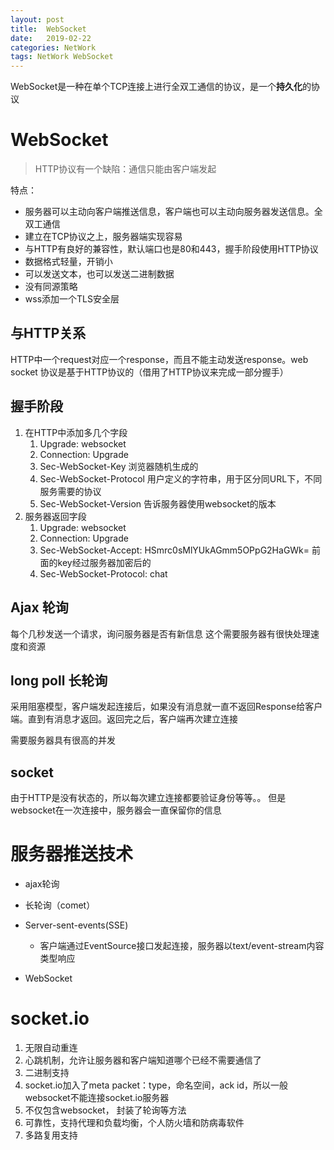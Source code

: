 ```yaml
---
layout: post
title:  WebSocket
date:   2019-02-22
categories: NetWork
tags: NetWork WebSocket
---
```


WebSocket是一种在单个TCP连接上进行全双工通信的协议，是一个**持久化**的协议

<!--more-->

# WebSocket

> HTTP协议有一个缺陷：通信只能由客户端发起

特点：

- 服务器可以主动向客户端推送信息，客户端也可以主动向服务器发送信息。全双工通信
- 建立在TCP协议之上，服务器端实现容易
- 与HTTP有良好的兼容性，默认端口也是80和443，握手阶段使用HTTP协议
- 数据格式轻量，开销小
- 可以发送文本，也可以发送二进制数据
- 没有同源策略
- wss添加一个TLS安全层

## 与HTTP关系

HTTP中一个request对应一个response，而且不能主动发送response。web socket 协议是基于HTTP协议的（借用了HTTP协议来完成一部分握手）

## 握手阶段

1. 在HTTP中添加多几个字段
   1. Upgrade: websocket
   2. Connection: Upgrade
   3. Sec-WebSocket-Key 浏览器随机生成的
   4. Sec-WebSocket-Protocol 用户定义的字符串，用于区分同URL下，不同服务需要的协议
   5. Sec-WebSocket-Version 告诉服务器使用websocket的版本
2. 服务器返回字段
   1. Upgrade: websocket
   2. Connection: Upgrade
   3. Sec-WebSocket-Accept: HSmrc0sMlYUkAGmm5OPpG2HaGWk= 前面的key经过服务器加密后的
   4. Sec-WebSocket-Protocol: chat

## Ajax 轮询

每个几秒发送一个请求，询问服务器是否有新信息
这个需要服务器有很快处理速度和资源

## long poll 长轮询

采用阻塞模型，客户端发起连接后，如果没有消息就一直不返回Response给客户端。直到有消息才返回。返回完之后，客户端再次建立连接

需要服务器具有很高的并发

## socket

由于HTTP是没有状态的，所以每次建立连接都要验证身份等等。。
但是websocket在一次连接中，服务器会一直保留你的信息

# 服务器推送技术

- ajax轮询
- 长轮询（comet）
- Server-sent-events(SSE)
  - 客户端通过EventSource接口发起连接，服务器以text/event-stream内容类型响应

- WebSocket

# socket.io

1. 无限自动重连
2. 心跳机制，允许让服务器和客户端知道哪个已经不需要通信了
3. 二进制支持
4. socket.io加入了meta packet：type，命名空间，ack id，所以一般websocket不能连接socket.io服务器
5. 不仅包含websocket， 封装了轮询等方法
6. 可靠性，支持代理和负载均衡，个人防火墙和防病毒软件
7. 多路复用支持
